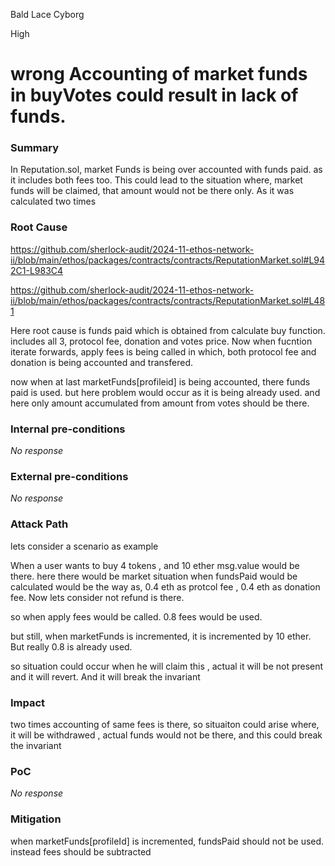 Bald Lace Cyborg

High

# wrong Accounting of market funds in buyVotes could result in lack of funds.

### Summary

In Reputation.sol, market Funds is being over accounted with funds paid. as it includes both fees too.
This could lead to the situation where, market funds will be claimed, that amount would not be there only. As it was calculated two times

### Root Cause

https://github.com/sherlock-audit/2024-11-ethos-network-ii/blob/main/ethos/packages/contracts/contracts/ReputationMarket.sol#L942C1-L983C4

https://github.com/sherlock-audit/2024-11-ethos-network-ii/blob/main/ethos/packages/contracts/contracts/ReputationMarket.sol#L481

Here root cause is funds paid which is obtained from calculate buy function. includes all 3, protocol fee, donation and votes price.
Now when fucntion iterate forwards, apply fees is being called in which, both protocol fee and donation is being accounted and transfered. 

now when at last marketFunds[profileid]  is being accounted,  there funds paid is used. but here problem would occur as it is being already used. and here only amount accumulated from amount from votes should be there. 

### Internal pre-conditions

_No response_

### External pre-conditions

_No response_

### Attack Path

lets consider a scenario as example

When a user wants to buy 4 tokens , and 10 ether msg.value would be there. here there would be market situation when 
fundsPaid would be calculated would be the way as, 0.4 eth as protcol fee , 0.4 eth as donation fee. Now lets consider not refund is there. 

so when apply fees would be called. 0.8 fees would be used. 

but still, when marketFunds is incremented, it is incremented  by 10 ether. But really 0.8 is already used.

so situation could occur when he will claim this , actual it will be not present and it will revert. And it will break the invariant 

### Impact

two times accounting of same fees is there, so situaiton could arise where, it will be withdrawed , actual funds would not be there, and this could break the invariant

### PoC

_No response_

### Mitigation

when marketFunds[profileId] is incremented, fundsPaid should not be used. instead fees should be subtracted